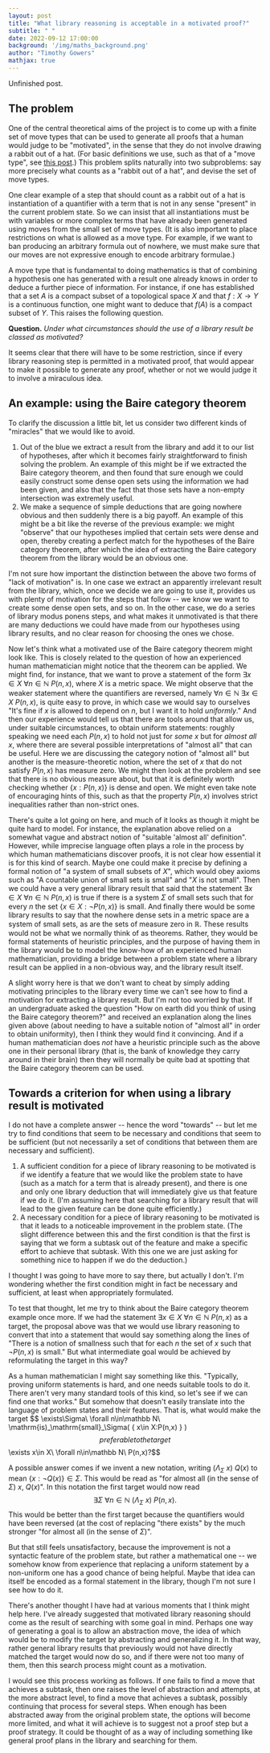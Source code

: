 ```yaml
---
layout: post
title: "What library reasoning is acceptable in a motivated proof?"
subtitle: " "
date: 2022-09-12 17:00:00
background: '/img/maths_background.png'
author: "Timothy Gowers"
mathjax: true
---
```


Unfinished post.

## The problem

One of the central theoretical aims of the project is to come up with a finite set of move types that can be used to generate all proofs that a human would judge to be "motivated", in the sense that they do not involve drawing a rabbit out of a hat. (For basic definitions we use, such as that of a "move type", see <a href="{{site.baseurl}}/2022/09/07/basicalgorithm.html">this post</a>.) This problem splits naturally into two subproblems: say more precisely what counts as a "rabbit out of a hat", and devise the set of move types.

One clear example of a step that should count as a rabbit out of a hat is instantiation of a quantifier with a term that is not in any sense "present" in the current problem state. So we can insist that all instantiations must be with variables or more complex terms that have already been generated using moves from the small set of move types. (It is also important to place restrictions on what is allowed as a move type. For example, if we want to ban producing an arbitrary formula out of nowhere, we must make sure that our moves are not expressive enough to encode arbitrary formulae.)

A move type that is fundamental to doing mathematics is that of combining a hypothesis one has generated with a result one already knows in order to deduce a further piece of information. For instance, if one has established that a set $A$ is a compact subset of a topological space $X$ and that $f:X\to Y$ is a continuous function, one might want to deduce that $f(A)$ is a compact subset of $Y$. This raises the following question.

**Question.** *Under what circumstances should the use of a library result be classed as motivated?*

It seems clear that there will have to be some restriction, since if every library reasoning step is permitted in a motivated proof, that would appear to make it possible to generate any proof, whether or not we would judge it to involve a miraculous idea.

## An example: using the Baire category theorem

To clarify the discussion a little bit, let us consider two different kinds of "miracles" that we would like to avoid.

1. Out of the blue we extract a result from the library and add it to our list of hypotheses, after which it becomes fairly straightforward to finish solving the problem. An example of this might be if we extracted the Baire category theorem, and then found that sure enough we could easily construct some dense open sets using the information we had been given, and also that the fact that those sets have a non-empty intersection was extremely useful.
2. We make a sequence of simple deductions that are going nowhere obvious and then suddenly there is a big payoff. An example of this might be a bit like the reverse of the previous example: we might "observe" that our hypotheses implied that certain sets were dense and open, thereby creating a perfect match for the hypotheses of the Baire category theorem, after which the idea of extracting the Baire category theorem from the library would be an obvious one.

I'm not sure how important the distinction between the above two forms of "lack of motivation" is. In one case we extract an apparently irrelevant result from the library, which, once we decide we are going to use it, provides us with plenty of motivation for the steps that follow -- we know we want to create some dense open sets, and so on. In the other case, we do a series of library modus ponens steps, and what makes it unmotivated is that there are many deductions we could have made from our hypotheses using library results, and no clear reason for choosing the ones we chose.

Now let's think what a motivated use of the Baire category theorem might look like. This is closely related to the question of how an experienced human mathematician might notice that the theorem can be applied. We might find, for instance, that we want to prove a statement of the form $\exists x\in X\ \forall n\in\mathbb N\ P(n,x)$, where $X$ is a metric space. We might observe that the weaker statement where the quantifiers are reversed, namely $\forall n\in\mathbb N\ \exists x\in X\ P(n,x)$, is quite easy to prove, in which case we would say to ourselves "It's fine if $x$ is allowed to depend on $n$, but I want it to hold *uniformly*." And then our experience would tell us that there are tools around that allow us, under suitable circumstances, to obtain uniform statements: roughly speaking we need each $P(n,x)$ to hold not just for *some* $x$ but for *almost all* $x$, where there are several possible interpretations of "almost all" that can be useful. Here we are discussing the category notion of "almost all" but another is the measure-theoretic notion, where the set of $x$ that do not satisfy $P(n,x)$ has measure zero. We might then look at the problem and see that there is no obvious measure about, but that it is definitely worth checking whether $\{x:P(n,x)\}$ is dense and open. We might even take note of encouraging hints of this, such as that the property $P(n,x)$ involves strict inequalities rather than non-strict ones.

There's quite a lot going on here, and much of it looks as though it might be quite hard to model. For instance, the explanation above relied on a somewhat vague and abstract notion of "suitable 'almost all' definition". However, while imprecise language often plays a role in the process by which human mathematicians discover proofs, it is not clear how essential it is for this kind of search. Maybe one could make it precise by defining a formal notion of "a system of small subsets of $X$", which would obey axioms such as "A countable union of small sets is small" and "$X$ is not small". Then we could have a very general library result that said that the statement $\exists x\in X\ \forall n\in\mathbb N\ P(n,x)$ is true if there is a system $\Sigma$ of small sets such that for every $n$ the set $\{x\in X:\neg P(n,x)\}$ is small. And finally there would be some library results to say that the nowhere dense sets in a metric space are a system of small sets, as are the sets of measure zero in $\mathbb R$. These results would not be what we normally think of as theorems. Rather, they would be formal statements of heuristic principles, and the purpose of having them in the library would be to model the know-how of an experienced human mathematician, providing a bridge between a problem state where a library result can be applied in a non-obvious way, and the library result itself. 

A slight worry here is that we don't want to cheat by simply adding motivating principles to the library every time we can't see how to find a motivation for extracting a library result. But I'm not too worried by that. If an undergraduate asked the question "How on earth did you think of using the Baire category theorem?" and received an explanation along the lines given above (about needing to have a suitable notion of "almost all" in order to obtain uniformity), then I think they would find it convincing. And if a human mathematician does *not* have a heuristic principle such as the above one in their personal library (that is, the bank of knowledge they carry around in their brain) then they will normally be quite bad at spotting that the Baire category theorem can be used. 

## Towards a criterion for when using a library result is motivated

I do not have a complete answer -- hence the word "towards" -- but let me try to find conditions that seem to be necessary and conditions that seem to be sufficient (but not necessarily a set of conditions that between them are necessary and sufficient). 

1. A sufficient condition for a piece of library reasoning to be motivated is if we identify a feature that we would like the problem state to have (such as a match for a term that is already present), and there is one and only one library deduction that will immediately give us that feature if we do it. (I'm assuming here that searching for a library result that will lead to the given feature can be done quite efficiently.)
2. A necessary condition for a piece of library reasoning to be motivated is that it leads to a noticeable improvement in the problem state. (The slight difference between this and the first condition is that the first is saying that we form a subtask out of the feature and make a specific effort to achieve that subtask. With this one we are just asking for something nice to happen if we do the deduction.)

I thought I was going to have more to say there, but actually I don't. I'm wondering whether the first condition might in fact be necessary and sufficient, at least when appropriately formulated. 

To test that thought, let me try to think about the Baire category theorem example once more. If we had the statement $\exists x\in X\ \forall n\in\mathbb N\ P(n,x)$ as a target, the proposal above was that we would use library reasoning to convert that into a statement that would say something along the lines of "There is a notion of smallness such that for each $n$ the set of $x$ such that $\neg P(n,x)$ is small." But what intermediate goal would be achieved by reformulating the target in this way?

As a human mathematician I might say something like this. "Typically, proving uniform statements is hard, and one needs suitable tools to do it. There aren't very many standard tools of this kind, so let's see if we can find one that works." But somehow that doesn't easily translate into the language of problem states and their features. That is, what would make the target
$$ \exists\Sigma\ \forall n\in\mathbb N\ \mathrm{is)\_\mathrm{small}_\Sigma( \{ x\in X:P(n,x) \} ) $$
preferable to the target
$$\exists x\in X\ \forall n\in\mathbb N\ P(n,x)?$$

A possible answer comes if we invent a new notation, writing $(\Lambda_\Sigma\ x)\ Q(x)$ to mean $\{x:\neg Q(x)\}\in\Sigma$. This would be read as "for almost all (in the sense of $\Sigma$) $x$, $Q(x)$". In this notation the first target would now read
$$\exists\Sigma\ \forall n\in\mathbb N\ (\Lambda_\Sigma\ x)\ P(n,x).$$
This would be better than the first target because the quantifiers would have been reversed (at the cost of replacing "there exists" by the much stronger "for almost all (in the sense of $\Sigma$)".

But that still feels unsatisfactory, because the improvement is not a syntactic feature of the problem state, but rather a mathematical one -- we somehow know from experience that replacing a uniform statement by a non-uniform one has a good chance of being helpful. Maybe that idea can itself be encoded as a formal statement in the library, though I'm not sure I see how to do it.

There's another thought I have had at various moments that I think might help here. I've already suggested that motivated library reasoning should come as the result of searching with some goal in mind. Perhaps one way of generating a goal is to allow an abstraction move, the idea of which would be to modify the target by abstracting and generalizing it. In that way, rather general library results that previously would not have directly matched the target would now do so, and if there were not too many of them, then this search process might count as a motivation. 

I would see this process working as follows. If one fails to find a move that achieves a subtask, then one raises the level of abstraction and attempts, at the more abstract level, to find a move that achieves a subtask, possibly continuing that process for several steps. When enough has been abstracted away from the original problem state, the options will become more limited, and what it will achieve is to suggest not a proof step but a proof strategy. It could be thought of as a way of including something like general proof plans in the library and searching for them.
